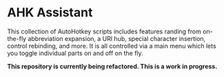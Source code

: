 # AHK Assistant
This collection of AutoHotkey scripts includes features randing from on-the-fly abbreviation expansion, a URl hub, special character insertion, control rebinding, and more. It is all controlled via a main menu which lets you toggle individual parts on and off on the fly.

**This repository is currently being refactored. This is a work in progress.**
